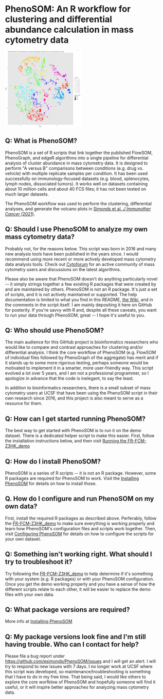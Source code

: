 # PhenoSOM: An R workflow for clustering and differential abundance calculation in mass cytometry data


<img src="https://raw.githubusercontent.com/esimonds/PhenoSOM/main/FR-FCM-Z3HK_demo/images/FR-FCM-Z3HK_Demo_Step2_output_success.png" alt="tSNE plot of 3900 SOM nodes colored by PhenoGraph cluster" width="250"/>


## Q: What is PhenoSOM?
PhenoSOM is a set of R scripts that link together the published FlowSOM, PhenoGraph, and edgeR algorithms into a single pipeline for differential analysis of cluster abundance in mass cytometry data. It is designed to perform "A versus B" comparisons between conditions (e.g. drug vs. vehicle) with multiple replicate samples per condition. It has been used successfully on immunology-focused datasets (e.g. blood, splenocytes, lymph nodes, dissociated tumors). It works well on datasets containing about 10 million cells and about 40 FCS files; it has not been tested on much larger datasets.

The PhenoSOM workflow was used to perform the clustering, differential analyses, and generate the volcano plots in [Simonds et al. _J Immunother Cancer_ (2021)](http://doi.org/10.1136/jitc-2020-002181).


## Q: Should I use PhenoSOM to analyze my own mass cytometry data?
Probably not, for the reasons below. This script was born in 2016 and many new analysis tools have been published in the years since. I would recommend using more recent or more actively developed mass cytometry data analysis tools. Check out [Cytoforum](http://cytoforum.stanford.edu) for an active community of mass cytometry users and discussions on the latest algorithms.

Please also be aware that PhenoSOM doesn't do anything particularly novel -- it simply strings together a few existing R packages that were created by and are maintained by others. PhenoSOM is not an R package. It's just a set of scripts, and it is not actively maintained or supported. The help documentation is limited to what you find in this README, [the Wiki](https://github.com/esimonds/PhenoSOM/wiki), and in the comments in the script itself. I am mainly depositing it here on GitHub for posterity. If you're savvy with R and, despite all these caveats, you want to run your data through PhenoSOM, great -- I hope it's useful to you.


## Q: Who should use PhenoSOM?
The main audience for this GitHub project is bioinformatics researchers who would like to compare and contrast approaches for clustering and/or differential analysis. I think the core workflow of PhenoSOM (e.g. FlowSOM of individual files followed by PhenoGraph of the aggregate) has merit and if it stands up to some more rigorous testing, perhaps someone would be motivated to implement it in a smarter, more user-friendly way. This script evolved a lot over 5 years, and I am not a professional programmer, so I apologize in advance that the code is inelegant, to say the least.

In addiiton to bioinformatics researchers, there is a small subset of mass cytometry users at UCSF that have been using the PhenoSOM script in their own research since 2016, and this project is also meant to serve as a resource for them.



## Q: How can I get started running PhenoSOM?
The best way to get started with PhenoSOM is to run it on the demo dataset. There is a dedicated helper script to make this easier. First, follow the installation instructions below, and then visit [Running the FR-FCM-Z3HK_demo](https://github.com/esimonds/PhenoSOM/wiki/Running-the-FR-FCM-Z3HK-demo)


## Q: How do I install PhenoSOM?
PhenoSOM is a series of R scripts -- it is not an R package. However, some R packages are required for PhenoSOM to work. Visit the [Installing PhenoSOM](https://github.com/esimonds/PhenoSOM/wiki/Installing-PhenoSOM) for details on how to install those.


## Q. How do I configure and run PhenoSOM on my own data?
First, install the required R packages as described above. Perferably, follow the [FR-FCM-Z3HK_demo](https://github.com/esimonds/PhenoSOM/wiki/Running-the-FR-FCM-Z3HK-demo) to make sure everything is working properly and learn how PhenoSOM's configuration files and scripts work together. Then, visit [Configuring PhenoSOM](https://github.com/esimonds/PhenoSOM/wiki/Configuring-PhenoSOM) for details on how to configure the scripts for your own dataset.


## Q: Something isn't working right. What should I try to troubleshoot it?
Try following the [FR-FCM-Z3HK_demo](https://github.com/esimonds/PhenoSOM/wiki/Running-the-FR-FCM-Z3HK-demo) to help determine if it's something with your system (e.g. R packages) or with your PhenoSOM configuration. Once you get the demo working properly and you have a sense of how the different scripts relate to each other, it will be easier to replace the demo files with your own data.


## Q: What package versions are required?
More info at [Installing PhenoSOM](https://github.com/esimonds/PhenoSOM/wiki/Installing-PhenoSOM)


## Q: My package versions look fine and I'm still having trouble. Who can I contact for help?
Please file a bug report under https://github.com/esimonds/PhenoSOM/issues and I will get an alert. I will try to respond to new issues with 7 days. I no longer work at UCSF where this script was developed, so maintenance/troubleshooting is something that I have to do in my free time. That being said, I would like others to explore the core worfklow of PhenoSOM and hopefully someone will find it useful, or it will inspire better approaches for analyzing mass cytometry data.
